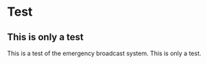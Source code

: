 # Test

## This is only a test

This is a test of the emergency broadcast system.  This is only a test.

```BEEEEEEEEEEEP!

